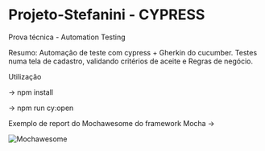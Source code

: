 # Projeto-Stefanini  - CYPRESS
 Prova técnica - Automation Testing
 
 Resumo: Automação de teste com cypress + Gherkin do cucumber. Testes numa tela de cadastro, validando critérios de aceite e Regras de negócio.
 
 Utilização
 
  -> npm install
 
  -> npm run cy:open

Exemplo de report do Mochawesome do framework Mocha ->

![Mochawesome](https://user-images.githubusercontent.com/67138155/133734391-28119f3c-a17a-4855-9230-1b8e3a25a4e0.png)
